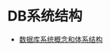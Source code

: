 # DB系统结构

* [数据库系统概念和体系结构](https://github.com/SuperBugs/USTC-database-zh-cn/tree/e47840a98c6b4027065c4470bdab0fd3536bb0db/summary/md/DB系统结构/数据库系统概念和体系结构.md)

